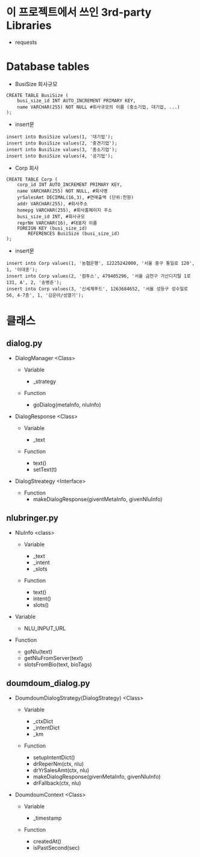이 프로젝트에서 쓰인 3rd-party Libraries
=========================================
* requests

Database tables
===============
* BusiSize 회사규모
``` mysql
CREATE TABLE BusiSize (
    busi_size_id INT AUTO_INCREMENT PRIMARY KEY,
    name VARCHAR(255) NOT NULL #회사규모의 이름 (중소기업, 대기업, ...)
);
```
* insert문
``` mysql
insert into BusiSize values(1, '대기업');
insert into BusiSize values(2, '중견기업');
insert into BusiSize values(3, '중소기업');
insert into BusiSize values(4, '공기업');
```
* Corp 회사
``` mysql
CREATE TABLE Corp (
    corp_id INT AUTO_INCREMENT PRIMARY KEY,
    name VARCHAR(255) NOT NULL, #회사명
    yrSalesAmt DECIMAL(16,3), #연매출액 (단위:천원)
    addr VARCHAR(255), #회사주소
    homepg VARCHAR(255), #회사홈페이지 주소
    busi_size_id INT, #회사규모
    reprNm VARCHAR(16), #대표자 이름
    FOREIGN KEY (busi_size_id)
        REFERENCES BusiSize (busi_size_id)
);
```
* insert문
```
insert into Corp values(1, '농협은행', 12225242000, '서울 중구 통일로 120', 1, '이대훈');
insert into Corp values(2, '컴투스', 479405296, '서울 금천구 가산디지털 1로 131, A', 2, '송병준');
insert into Corp values(3, '신세계푸드', 1263684652, '서울 성등구 성수일로 56, 4-7층', 1, '김운아/성열기');
```
클래스
=========

## dialog.py

- DialogManager \<Class>
  - Variable
    - _strategy

  - Function
    - goDialog(metaInfo, nluInfo)

- DialogResponse \<Class>
  - Variable
    - _text

  - Function
    - text()
    - setText(t)

- DialogStreategy \<Interface>
  - Function
    - makeDialogResponse(giventMetaInfo, givenNluInfo)

## nlubringer.py

- NluInfo \<class>
  - Variable
    - _text
    - _intent
    - _slots

  - Function
    - text()
    - intent()
    - slots()

- Variable
  - NLU_INPUT_URL

- Function
  - goNlu(text)
  - getNluFromServer(text)
  - slotsFromBio(text, bioTags)

## doumdoum_dialog.py

- DoumdoumDialogStrategy(DialogStrategy) \<Class>
  - Variable
    - _ctxDict
    - _intentDict
    - _km

  - Function
    - setupIntentDict()
    - drReperNm(ctx, nlu)
    - drYrSalesAmt(ctx, nlu)
    - makeDialogResponse(givenMetaInfo, givenNluInfo)
    - drFallback(ctx, nlu)

- DoumdoumContext \<Class>
  - Variable
    - _timestamp
    
  - Function
    - createdAt()
    - isPastSecond(sec)
